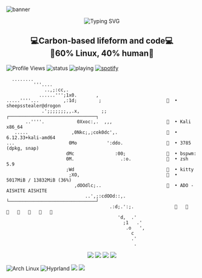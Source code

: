 
![banner](https://images.squarespace-cdn.com/content/v1/551a19f8e4b0e8322a93850a/e9c07c88-5ccb-4b68-907e-dee74fc378e9/Scene_1.gif?format=2500w)

<p align="center">
  <img src="https://readme-typing-svg.herokuapp.com?font=Fira+Code&size=34&pause=900&color=8562D0&center=true&vCenter=true&width=1200&lines=!Hi+stranger!!+Juno+say+helo!+😎;" alt="Typing SVG" />
</p>
<h2 align="center">
💻Carbon-based lifeform and code💻
<br>🐧60% Linux, 40% human🐧</br></h2>

<div align="left">
  <!-- Contador de visitas al perfil -->
  <img alt="Profile Views" src="https://komarev.com/ghpvc/?username=Juno0w0&color=blueviolet&style=for-the-badge">

  <!-- Estado general (puedes poner Discord u otra plataforma) -->
  <img src="https://api.statusbadges.me/badge/status/529051044127309824?simple=true&style=for-the-badge" alt="status">

  <!-- Lo que estás reproduciendo (ej. música o juegos) -->
  <img src="https://api.statusbadges.me/badge/playing/529051044127309824?style=for-the-badge" alt="playing">

  <!-- Spotify -->
  <a href="https://api.statusbadges.me/openspotify/529051044127309824" target="_blank" rel="noopener">
    <img src="https://api.statusbadges.me/badge/spotify/529051044127309824?style=for-the-badge" alt="spotify">
  </a>

</div>


```
  ​........
          '''....               
              ..,;:cc,.
            ......''';1x0.       , 
.....''''...         ,:1d;        ;                          • sheepsstealer@drogon
             .';;;;;;;,,.x,        ;;                    ┌────────────────────────────────┐
       ..''''.            0Xxoc:,.  ,,,                      • Kali x86_64
   .....                ,0Nkc;,;cok0dc',.                    • 6.12.33+kali-amd64
...                    0Mo           ':ddo.                  • 3785 (dpkg, snap)
                      dMc               :00;                 • bspwm:
                      0M.                 .:o.               • zsh 5.9 
                      ;Wd                                    • kitty
                       ;XO,                                  • 5017MiB / 13832MiB (36%)
                         ,dOOdlc;..                          • ADO - AISHITE AISHITE  
                             ..',;:cdOOd::,.             └────────────────────────────────┘ 
                                      .:d;.':;.                                   
                                         'd,  .'
                                           ;1   .'
                                            .o   ', 
                                              c
                                              .'
                                               .
```
<p align="center">
  <img src="https://img.shields.io/badge/Linux-black?logo=linux&logoColor=white" />
  <img src="https://img.shields.io/badge/Python-3776AB?logo=python&logoColor=white" />
  <img src="https://img.shields.io/badge/JavaScript-F7DF1E?logo=javascript&logoColor=black" />
  <img src="https://img.shields.io/badge/CTF-FF0000?logo=flag&logoColor=white" />
</p>

![Arch Linux](https://img.shields.io/badge/OS-BlackArch_Linux-blue?style=for-the-badge&logo=arch-linux&logoColor=white)
![Hyprland](https://img.shields.io/badge/WM-Hyprland-blueviolet?style=for-the-badge&logo=wayland&logoColor=white)
<img src="https://img.shields.io/badge/Shell-Zsh-4EAA25?style=for-the-badge&logo=gnu-bash&logoColor=white">
<img src="https://img.shields.io/badge/Editor-Neovim-green?style=for-the-badge&logo=neovim&logoColor=white">

<!--
Here are some ideas to get you started:

- 🔭 I’m currently working on ...
- 🌱 I’m currently learning ...
- 👯 I’m looking to collaborate on ...
- 🤔 I’m looking for help with ...
- 💬 Ask me about ...
- 📫 How to reach me: ...
- 😄 Pronouns: ...
- ⚡ Fun fact: ...
-->
